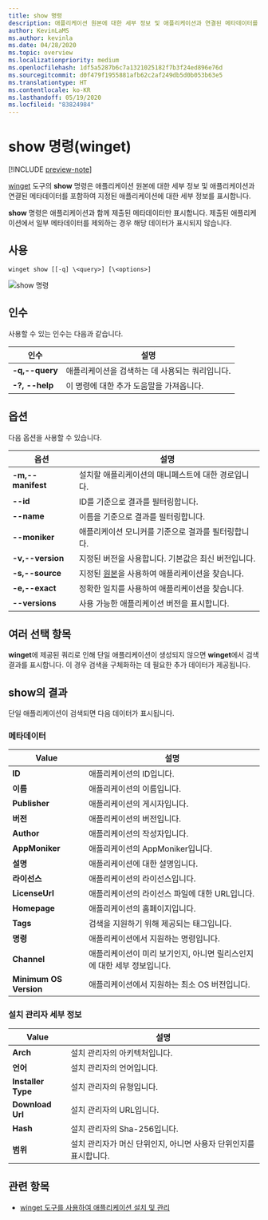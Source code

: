 ```yaml
---
title: show 명령
description: 애플리케이션 원본에 대한 세부 정보 및 애플리케이션과 연결된 메타데이터를 포함하여 지정된 애플리케이션에 대한 세부 정보를 표시합니다.
author: KevinLaMS
ms.author: kevinla
ms.date: 04/28/2020
ms.topic: overview
ms.localizationpriority: medium
ms.openlocfilehash: 1df5a5287b6c7a1321025182f7b3f24ed896e76d
ms.sourcegitcommit: d0f479f1955881afb62c2af249db5d0b053b63e5
ms.translationtype: HT
ms.contentlocale: ko-KR
ms.lasthandoff: 05/19/2020
ms.locfileid: "83824984"
---
```

# <a name="show-command-winget"></a>show 명령(winget)

[!INCLUDE [preview-note](../../includes/package-manager-preview.md)]

[winget](index.md) 도구의 **show** 명령은 애플리케이션 원본에 대한 세부 정보 및 애플리케이션과 연결된 메타데이터를 포함하여 지정된 애플리케이션에 대한 세부 정보를 표시합니다.

**show** 명령은 애플리케이션과 함께 제출된 메타데이터만 표시합니다. 제출된 애플리케이션에서 일부 메타데이터를 제외하는 경우 해당 데이터가 표시되지 않습니다.

## <a name="usage"></a>사용

`winget show [[-q] \<query>] [\<options>]`

![show 명령](images\show.png)

## <a name="arguments"></a>인수

사용할 수 있는 인수는 다음과 같습니다.

| 인수  | 설명 |
|--------------|-------------|
| **-q,--query** |  애플리케이션을 검색하는 데 사용되는 쿼리입니다. |
| **-?, --help** |  이 명령에 대한 추가 도움말을 가져옵니다. |

## <a name="options"></a>옵션

다음 옵션을 사용할 수 있습니다.

| 옵션  | 설명 |
|--------------|-------------|
| **-m,--manifest** | 설치할 애플리케이션의 매니페스트에 대한 경로입니다. |
| **--id**         |  ID를 기준으로 결과를 필터링합니다. |
| **--name**   |      이름을 기준으로 결과를 필터링합니다. |
| **--moniker**   |  애플리케이션 모니커를 기준으로 결과를 필터링합니다. |
| **-v,--version** |  지정된 버전을 사용합니다. 기본값은 최신 버전입니다. |
| **-s,--source** |   지정된 [원본](source.md)을 사용하여 애플리케이션을 찾습니다. |
| **-e,--exact**     | 정확한 일치를 사용하여 애플리케이션을 찾습니다. |
| **--versions**    | 사용 가능한 애플리케이션 버전을 표시합니다. |

## <a name="multiple-selections"></a>여러 선택 항목

**winget**에 제공된 쿼리로 인해 단일 애플리케이션이 생성되지 않으면 **winget**에서 검색 결과를 표시합니다. 이 경우 검색을 구체화하는 데 필요한 추가 데이터가 제공됩니다.

## <a name="results-of-show"></a>show의 결과

단일 애플리케이션이 검색되면 다음 데이터가 표시됩니다.

### <a name="metadata"></a>메타데이터

| Value  | 설명 |
|--------------|-------------|
| **ID**   | 애플리케이션의 ID입니다. |
| **이름**  | 애플리케이션의 이름입니다. |
| **Publisher** | 애플리케이션의 게시자입니다. |
| **버전** | 애플리케이션의 버전입니다. |
| **Author**  | 애플리케이션의 작성자입니다. |
| **AppMoniker** | 애플리케이션의 AppMoniker입니다. |
| **설명** | 애플리케이션에 대한 설명입니다. |
| **라이선스**  | 애플리케이션의 라이선스입니다. |
| **LicenseUrl** | 애플리케이션의 라이선스 파일에 대한 URL입니다. |
| **Homepage**  | 애플리케이션의 홈페이지입니다. |
| **Tags** | 검색을 지원하기 위해 제공되는 태그입니다.  |
| **명령** | 애플리케이션에서 지원하는 명령입니다. |
| **Channel**  | 애플리케이션이 미리 보기인지, 아니면 릴리스인지에 대한 세부 정보입니다.  |
| **Minimum OS Version** | 애플리케이션에서 지원하는 최소 OS 버전입니다. |

### <a name="installer-details"></a>설치 관리자 세부 정보

| Value  | 설명 |
|--------------|-------------|
| **Arch**   | 설치 관리자의 아키텍처입니다. |
| **언어**  | 설치 관리자의 언어입니다. |
| **Installer Type**  | 설치 관리자의 유형입니다. |
| **Download Url** | 설치 관리자의 URL입니다. |
| **Hash** | 설치 관리자의 Sha-256입니다.  |
| **범위** | 설치 관리자가 머신 단위인지, 아니면 사용자 단위인지를 표시합니다. |

## <a name="related-topics"></a>관련 항목

* [winget 도구를 사용하여 애플리케이션 설치 및 관리](index.md)
